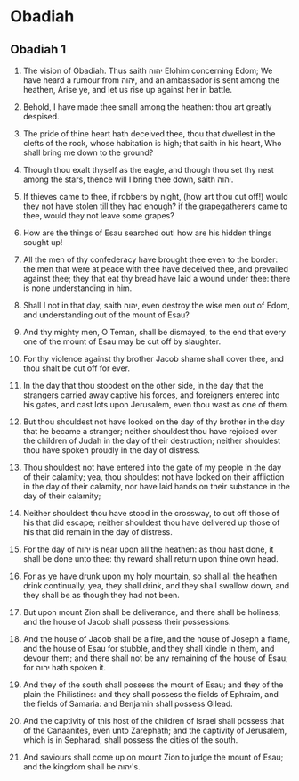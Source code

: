 # Obadiah

## Obadiah 1

1. The vision of Obadiah. Thus saith יהוה Elohim concerning Edom; We have heard a rumour from יהוה, and an ambassador is sent among the heathen, Arise ye, and let us rise up against her in battle.

2. Behold, I have made thee small among the heathen: thou art greatly despised.

3. The pride of thine heart hath deceived thee, thou that dwellest in the clefts of the rock, whose habitation is high; that saith in his heart, Who shall bring me down to the ground?

4. Though thou exalt thyself as the eagle, and though thou set thy nest among the stars, thence will I bring thee down, saith יהוה.

5. If thieves came to thee, if robbers by night, (how art thou cut off!) would they not have stolen till they had enough? if the grapegatherers came to thee, would they not leave some grapes?

6. How are the things of Esau searched out! how are his hidden things sought up!

7. All the men of thy confederacy have brought thee even to the border: the men that were at peace with thee have deceived thee, and prevailed against thee; they that eat thy bread have laid a wound under thee: there is none understanding in him.

8. Shall I not in that day, saith יהוה, even destroy the wise men out of Edom, and understanding out of the mount of Esau?

9. And thy mighty men, O Teman, shall be dismayed, to the end that every one of the mount of Esau may be cut off by slaughter.

10. For thy violence against thy brother Jacob shame shall cover thee, and thou shalt be cut off for ever.

11. In the day that thou stoodest on the other side, in the day that the strangers carried away captive his forces, and foreigners entered into his gates, and cast lots upon Jerusalem, even thou wast as one of them.

12. But thou shouldest not have looked on the day of thy brother in the day that he became a stranger; neither shouldest thou have rejoiced over the children of Judah in the day of their destruction; neither shouldest thou have spoken proudly in the day of distress.

13. Thou shouldest not have entered into the gate of my people in the day of their calamity; yea, thou shouldest not have looked on their affliction in the day of their calamity, nor have laid hands on their substance in the day of their calamity;

14. Neither shouldest thou have stood in the crossway, to cut off those of his that did escape; neither shouldest thou have delivered up those of his that did remain in the day of distress.

15. For the day of יהוה is near upon all the heathen: as thou hast done, it shall be done unto thee: thy reward shall return upon thine own head.

16. For as ye have drunk upon my holy mountain, so shall all the heathen drink continually, yea, they shall drink, and they shall swallow down, and they shall be as though they had not been.

17. But upon mount Zion shall be deliverance, and there shall be holiness; and the house of Jacob shall possess their possessions.

18. And the house of Jacob shall be a fire, and the house of Joseph a flame, and the house of Esau for stubble, and they shall kindle in them, and devour them; and there shall not be any remaining of the house of Esau; for יהוה hath spoken it.

19. And they of the south shall possess the mount of Esau; and they of the plain the Philistines: and they shall possess the fields of Ephraim, and the fields of Samaria: and Benjamin shall possess Gilead.

20. And the captivity of this host of the children of Israel shall possess that of the Canaanites, even unto Zarephath; and the captivity of Jerusalem, which is in Sepharad, shall possess the cities of the south.

21. And saviours shall come up on mount Zion to judge the mount of Esau; and the kingdom shall be יהוה's.   